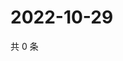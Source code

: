 # 2022-10-29

共 0 条

<!-- BEGIN WEIBO -->
<!-- 最后更新时间 Sat Oct 29 2022 00:22:12 GMT+0800 (China Standard Time) -->

<!-- END WEIBO -->
